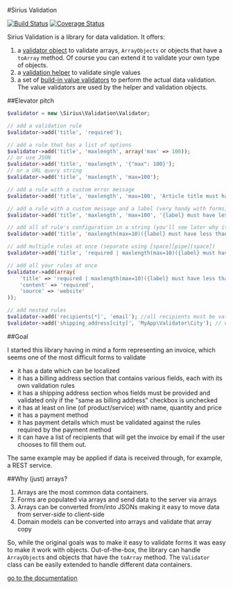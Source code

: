 #Sirius Validation

[![Build Status](https://travis-ci.org/adrianmiu/sirius-validation.png?branch=master)](https://travis-ci.org/adrianmiu/sirius-validation)
[![Coverage Status](https://coveralls.io/repos/adrianmiu/sirius-validation/badge.png)](https://coveralls.io/r/adrianmiu/sirius-validation)

Sirius Validation is a library for data validation. It offers:

1. a [validator object](docs/validator.md) to validate arrays, `ArrayObjects` or objects that have a `toArray` method. Of course you can extend it to validate your own type of objects.
2. a [validation helper](docs/helper.md) to validate single values 
3. a set of [build-in value validators](docs/validators.md) to perform the actual data validation. The value validators are used by the helper and validation objects.

##Elevator pitch

```php
$validator = new \Sirius\Validation\Validator;

// add a validation rule
$validator->add('title', 'required');

// add a rule that has a list of options
$validator->add('title', 'maxlength', array('max' => 100));
// or use JSON
$validator->add('title', 'maxlength', '{"max": 100}');
// or a URL query string
$validator->add('title', 'maxlength', 'max=100');

// add a rule with a custom error message
$validator->add('title', 'maxlength', 'max=100', 'Article title must have less than {max} characters');

// add a rule with a custom message and a label (very handy with forms)
$validator->add('title', 'maxlength', 'max=100', '{label} must have less than {max} characters', 'Title');

// add all of rule's configuration in a string (you'll see later why it's handy')
$validator->add('title', 'maxlength(max=10)({label} must have less than {max} characters)(Title)');

// add multiple rules at once (separate using [space][pipe][space])
$validator->add('title', 'required | maxlength(max=10)({label} must have less than {max} characters)(Title)');

// add all your rules at once
$validator->add(array(
	'title' => 'required | maxlength(max=10)({label} must have less than {max} characters)(Title)',
	'content' => 'required',
	'source' => 'website'
));

// add nested rules
$validator->add('recipients[*]', 'email'); //all recipients must be valid email addresses
$validator->add('shipping_address[city]', 'MyApp\Validator\City'); // uses a custom validator to validate the shipping city

```

##Goal

I started this library having in mind a form representing an invoice, which seems one of the most difficult forms to validate
- it has a date which can be localized
- it has a billing address section that contains various fields, each with its own validation rules
- it has a shipping address section whos fields must be provided and validated only if the "same as billing address" checkbox is unchecked
- it has at least on line (of product/service) with name, quantity and price
- it has a payment method
- it has payment details which must be validated against the rules required by the payment method
- it can have a list of recipients that will get the invoice by email if the user chooses to fill them out.

The same example may be applied if data is received through, for example, a REST service.

##Why (just) arrays?

1. Arrays are the most common data containers. 
2. Forms are populated via arrays and send data to the server via arrays
3. Arrays can be converted from/into JSONs making it easy to move data from server-side to client-side
4. Domain models can be converted into arrays and validate that array copy

So, while the original goals was to make it easy to validate forms it was easy to make it work with objects. 
Out-of-the-box, the library can handle `ArrayObject`s and objects that have the `toArray` method. The `Validator` class can be easily extended to handle different data containers.


[go to the documentation](docs/index.md)
